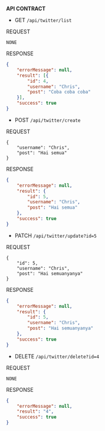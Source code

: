 **API CONTRACT**


- GET `/api/twitter/list`

REQUEST
```
NONE
```

RESPONSE
```json
{
	"errorMessage": null,
	"result": [{
		"id": 4,
		"username": "Chris",
		"post": "Coba coba coba"
	}],
	"success": true
}
```

- POST `/api/twitter/create`

REQUEST
```
{
	"username": "Chris",
	"post": "Hai semua"
}
```


RESPONSE

```json
{
	"errorMessage": null,
	"result": {
		"id": 5,
		"username": "Chris",
		"post": "Hai semua"
	},
	"success": true
}
```

- PATCH `/api/twitter/update?id=5`

REQUEST
```
{
	"id": 5,
	"username": "Chris",
	"post": "Hai semuanyanya"
}
```


RESPONSE

```json
{
	"errorMessage": null,
	"result": {
		"id": 5,
		"username": "Chris",
		"post": "Hai semuanyanya"
	},
	"success": true
}
```

- DELETE `/api/twitter/delete?id=4`

REQUEST
```
NONE
```


RESPONSE

```json
{
	"errorMessage": null,
	"result": "4",
	"success": true
}
```
